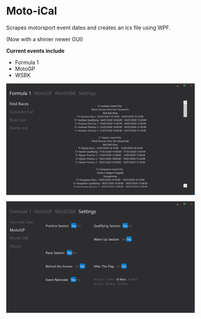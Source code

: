 # Moto-iCal

Scrapes motorsport event dates and creates an ics file using WPF.

(Now with a shinier newer GUI)

**Current events include**

- Formula 1
- MotoGP
- WSBK

![](Images/Moto_iCal_1.png)

![](Images/Moto_iCal_2.png)
